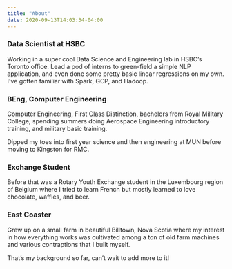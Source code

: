 ```yaml
---
title: "About"
date: 2020-09-13T14:03:34-04:00
---
```


### Data Scientist at HSBC

Working in a super cool Data Science and Engineering lab in HSBC’s Toronto office. Lead a pod of interns to green-field a simple NLP application, and even done some pretty basic linear regressions on my own. I've gotten familiar with Spark, GCP, and Hadoop.

### BEng, Computer Engineering

Computer Engineering, First Class Distinction, bachelors from Royal Military College, spending summers doing Aerospace Engineering introductory training, and military basic training.

Dipped my toes into first year science and then engineering at MUN before moving to Kingston for RMC.

### Exchange Student

Before that was a Rotary Youth Exchange student in the Luxembourg region of Belgium where I tried to learn French but mostly learned to love chocolate, waffles, and beer.

### East Coaster

Grew up on a small farm in beautiful Billtown, Nova Scotia where my interest in how everything works was cultivated among a ton of old farm machines and various contraptions that I built myself.

That’s my background so far, can’t wait to add more to it!